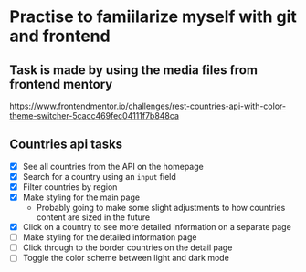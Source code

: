# Practise to famiilarize myself with git and frontend

## Task is made by using the media files from frontend mentory

https://www.frontendmentor.io/challenges/rest-countries-api-with-color-theme-switcher-5cacc469fec04111f7b848ca

## Countries api tasks

- [x] See all countries from the API on the homepage
- [x] Search for a country using an `input` field
- [x] Filter countries by region
- [x] Make styling for the main page
  - Probably going to make some slight adjustments to how countries content are sized in the future
- [x] Click on a country to see more detailed information on a separate page
- [ ] Make styling for the detailed information page
- [ ] Click through to the border countries on the detail page
- [ ] Toggle the color scheme between light and dark mode
